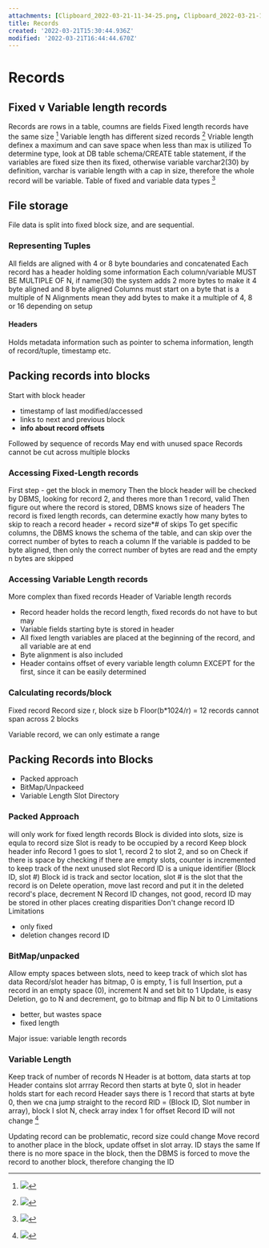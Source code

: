 ```yaml
---
attachments: [Clipboard_2022-03-21-11-34-25.png, Clipboard_2022-03-21-11-35-08.png, Clipboard_2022-03-21-11-36-00.png, Clipboard_2022-03-21-11-38-06.png, Clipboard_2022-03-21-12-36-39.png]
title: Records
created: '2022-03-21T15:30:44.936Z'
modified: '2022-03-21T16:44:44.670Z'
---
```


# Records

## Fixed v Variable length records
Records are rows in a table, coumns are fields
Fixed length records have the same size [^1]
Variable length has different sized records [^2]
Vriable length definex a maximum and can save space when less than max is utilized
To determine type, look at DB table schema/CREATE table statement, if the variables are fixed size then its fixed, otherwise variable
varchar2(30) by definition, varchar is variable length with a cap in size, therefore the whole record will be variable.
Table of fixed and variable data types [^3]

## File storage
File data is split into fixed block size, and are sequential.

### Representing Tuples
All fields are aligned with 4 or 8 byte boundaries and concatenated
Each record has a header holding some information
Each column/variable MUST BE MULTIPLE OF N, if name(30) the system adds 2 more bytes to make it 4 byte aligned and 8 byte aligned
Columns must start on a byte that is a multiple of N
Alignments mean they add bytes to make it a multiple of 4, 8 or 16 depending on setup

#### Headers
Holds metadata information such as pointer to schema information, length of record/tuple, timestamp etc.

## Packing records into blocks
Start with block header
- timestamp of last modified/accessed
- links to next and previous block
- **info about record offsets**

Followed by sequence of records
May end with unused space
Records cannot be cut across multiple blocks

### Accessing Fixed-Length records
First step - get the block in memory
Then the block header will be checked by DBMS, looking for record 2, and theres more than 1 record, valid
Then figure out where the record is stored, DBMS knows size of headers
The record is fixed length records, can determine exactly how many bytes to skip to reach a record
header + record size*# of skips
To get specific columns, the DBMS knows the schema of the table, and can skip over the correct number of bytes to reach a column
If the variable is padded to be byte aligned, then only the correct number of bytes are read and the empty n bytes are skipped

### Accessing Variable Length records
More complex than fixed records
Header of Variable length records
- Record header holds the record length, fixed records do not have to but may
- Variable fields starting byte is stored in header
- All fixed length variables are placed at the beginning of the record, and all variable are at end
- Byte alignment is also included
- Header contains offset of every variable length column EXCEPT for the first, since it can be easily determined

### Calculating records/block
Fixed record
Record size r, block size b
Floor(b*1024/r) = 12
records cannot span across 2 blocks

Variable record, we can only estimate a range

## Packing Records into Blocks
- Packed approach
- BitMap/Unpackeed
- Variable Length Slot Directory

### Packed Approach
will only work for fixed length records
Block is divided into slots, size is equla to record size
Slot is ready to be occupied by a record
Keep block header info
Record 1 goes to slot 1, record 2 to slot 2, and so on
Check if there is space by checking if there are empty slots, counter is incremented to keep track of the next unused slot
Record ID is a unique identifier (Block ID, slot #)
Block id is track and sector location, slot # is the slot that the record is on
Delete operation, move last record and put it in the deleted record's place, decrement N
Record ID changes, not good, record ID may be stored in other places creating disparities
Don't change record ID  
Limitations
- only fixed
- deletion changes record ID

### BitMap/unpacked
Allow empty spaces between slots, need to keep track of which slot has data
Record/slot header has bitmap, 0 is empty, 1 is full
Insertion, put a record in an empty space (0), increment N and set bit to 1
Update, is easy
Deletion, go to N and decrement, go to bitmap and flip N bit to 0
Limitations
- better, but wastes space
- fixed length

Major issue: variable length records

### Variable Length
Keep track of number of records N
Header is at bottom, data starts at top
Header contains slot arrray
Record then starts at byte 0, slot in header holds start for each record
Header says there is 1 record that starts at byte 0, then we cna jump straight to the record
RID = (Block ID, Slot number in array), block I slot N, check array index 1 for offset
Record ID will not change [^4]

Updating record can be problematic, record size could change
Move record to another place in the block, update offset in slot array. ID stays the same
If there is no more space in the block, then the DBMS is forced to move the record to another block, therefore changing the ID




[^1]: ![](@attachment/Clipboard_2022-03-21-11-35-08.png)
[^2]: ![](@attachment/Clipboard_2022-03-21-11-36-00.png)
[^3]: ![](@attachment/Clipboard_2022-03-21-11-38-06.png)
[^4]: ![](@attachment/Clipboard_2022-03-21-12-36-39.png)





































